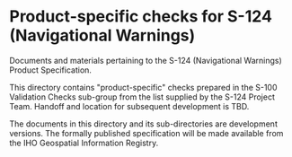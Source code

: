 # Product-specific checks for S-124 (Navigational Warnings)

Documents and materials pertaining to the S-124 (Navigational Warnings) Product Specification.

This directory contains "product-specific" checks prepared in the S-100 Validation Checks sub-group from the list supplied by the S-124 Project Team. Handoff and location for subsequent development is TBD.

The documents in this directory and its sub-directories are development versions. The formally published specification will be made available from the IHO Geospatial Information Registry.


